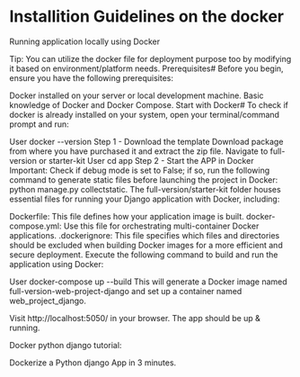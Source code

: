# Installition Guidelines on the docker

Running application locally using Docker

Tip: You can utilize the docker file for deployment purpose too by modifying it based on environment/platform needs.
Prerequisites#
Before you begin, ensure you have the following prerequisites:

Docker installed on your server or local development machine.
Basic knowledge of Docker and Docker Compose.
Start with Docker#
To check if docker is already installed on your system, open your terminal/command prompt and run:

User
docker --version
Step 1 - Download the template
Download package from where you have purchased it and extract the zip file.
Navigate to full-version or starter-kit
User
cd app
Step 2 - Start the APP in Docker
Important: Check if debug mode is set to False; if so, run the following command to generate static files before launching the project in Docker:
python manage.py collectstatic.
The full-version/starter-kit folder houses essential files for running your Django application with Docker, including:

Dockerfile: This file defines how your application image is built.
docker-compose.yml: Use this file for orchestrating multi-container Docker applications.
.dockerignore: This file specifies which files and directories should be excluded when building Docker images for a more efficient and secure deployment.
Execute the following command to build and run the application using Docker:

User
docker-compose up --build
This will generate a Docker image named full-version-web-project-django and set up a container named web_project_django.

Visit http://localhost:5050/ in your browser. The app should be up & running.

Docker python django tutorial:

Dockerize a Python django App in 3 minutes.
